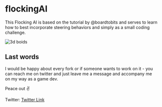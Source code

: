 # flockingAI
This Flocking AI is based on the tutorial by @boardtobits and serves to learn how to best incorporate steering behaviors and simply as a small coding challenge.

![3d boids](https://media.giphy.com/media/lwZWz0pmgv1m2mDUPB/source.gif)

## Last words
I would be happy about every fork or if someone wants to work on it - you can reach me on twitter and just leave me a message and accompany me on my way as a game dev. 

Peace out ✌

Twitter: [Twitter Link](https://twitter.com/FreddyNewtonDev)
